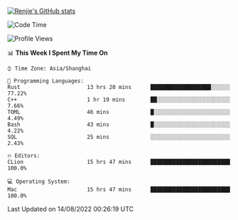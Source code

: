 [![Renjie's GitHub stats](https://github-readme-stats.vercel.app/api?username=liurenjie1024&show_icons=true&theme=chartreuse-dark)](https://github.com/anuraghazra/github-readme-stats)

<!--START_SECTION:waka-->
![Code Time](http://img.shields.io/badge/Code%20Time-117%20hrs%2044%20mins-blue)

![Profile Views](http://img.shields.io/badge/Profile%20Views-10-blue)

📊 **This Week I Spent My Time On** 

```text
⌚︎ Time Zone: Asia/Shanghai

💬 Programming Languages: 
Rust                     13 hrs 20 mins      ███████████████████░░░░░░   77.22% 
C++                      1 hr 19 mins        ██░░░░░░░░░░░░░░░░░░░░░░░   7.66% 
TOML                     46 mins             █░░░░░░░░░░░░░░░░░░░░░░░░   4.49% 
Bash                     43 mins             █░░░░░░░░░░░░░░░░░░░░░░░░   4.22% 
SQL                      25 mins             ░░░░░░░░░░░░░░░░░░░░░░░░░   2.43%

🔥 Editors: 
CLion                    15 hrs 47 mins      █████████████████████████   100.0%

💻 Operating System: 
Mac                      15 hrs 47 mins      █████████████████████████   100.0%

```


 Last Updated on 14/08/2022 00:26:19 UTC
<!--END_SECTION:waka-->

